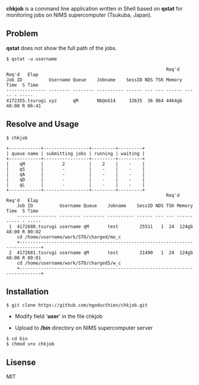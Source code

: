 **chkjob** is a command line application written in Shell based on **qstat** for monitoring jobs on NIMS supercomputer (Tsukuba, Japan).

## Problem

**qstat** does not show the full path of the jobs.

```
$ qstat -u username

                                                            Req'd  Req'd   Elap
Job ID          Username Queue    Jobname    SessID NDS TSK Memory Time  S Time
--------------- -------- -------- ---------- ------ --- --- ------ ----- - -----
4172355.tsurugi xyz      qM       Nb@oG14     32635  36 864 4464gb 48:00 R 06:41
```

## Resolve and Usage
```
$ chkjob
```

	+------------+-----------------+---------+---------+
	| queue name | submitting jobs | running | waiting |
	+------------+-----------------+---------+---------+
	|    qM      |       2         |    2    |    -    |
	|    qS      |       -         |    -    |    -    |
	|    qA      |       -         |    -    |    -    |
	|    qD      |       -         |    -    |    -    |
	|    qL      |       -         |    -    |    -    |
	+------------+-----------------+---------+---------+
	                                                            Req'd  Req'd   Elap
	    Job ID          Username Queue    Jobname    SessID NDS TSK Memory Time  S Time
	    --------------- -------- -------- ---------- ------ --- --- ------ ----- - -----
     1  4172680.tsurugi username qM       test        25511   1  24  124gb 48:00 R 00:02
        cd /home/username/work/STO/charged/mo_c
        +------------------------------------------------------------------------------+
     2  4172681.tsurugi username qM       test        21490   1  24  124gb 48:00 R 00:01
        cd /home/username/work/STO/charged5/w_c
        +------------------------------------------------------------------------------+

## Installation

```
$ git clone https://github.com/ngoducthien/chkjob.git
```

* Modify field '**user**' in the file chkjob

* Upload to **/bin** directory on NIMS supercomputer server

```
$ cd bin
$ chmod u+x chkjob
```

## Lisense
MIT
